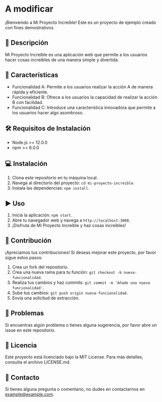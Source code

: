 # A modificar
¡Bienvenido a Mi Proyecto Increíble! Este es un proyecto de ejemplo creado con fines demostrativos.
## 📝 Descripción
Mi Proyecto Increíble es una aplicación web que permite a los usuarios hacer cosas increíbles de una manera simple y
divertida.
## 🌟 Características
- Funcionalidad A: Permite a los usuarios realizar la acción A de manera rápida y eficiente.
- Funcionalidad B: Ofrece a los usuarios la capacidad de realizar la acción B con facilidad.
- Funcionalidad C: Introduce una característica innovadora que permite a los usuarios hacer algo asombroso.
## 🛠 Requisitos de Instalación
- Node.js >= 12.0.0
- npm >= 6.0.0
## 💻 Instalación
1. Clona este repositorio en tu máquina local.
2. Navega al directorio del proyecto: `cd mi-proyecto-increible`.
3. Instala las dependencias: `npm install`.
## ▶ Uso
1. Inicia la aplicación: `npm start`.
2. Abre tu navegador web y navega a `http://localhost:3000`.
3. ¡Disfruta de Mi Proyecto Increíble y haz cosas increíbles!
## 🤝 Contribución
¡Apreciamos tus contribuciones! Si deseas mejorar este proyecto, por favor sigue estos pasos:
1. Crea un fork del repositorio.
2. Crea una nueva rama para tu función: `git checkout -b nueva-funcionalidad`.
3. Realiza tus cambios y haz commits: `git commit -m 'Añade una nueva funcionalidad'`.
4. Sube tus cambios: `git push origin nueva-funcionalidad`.
5. Envía una solicitud de extracción.
## 🐛 Problemas
Si encuentras algún problema o tienes alguna sugerencia, por favor abre un issue en este repositorio.
## 📄 Licencia
Este proyecto está licenciado bajo la MIT License. Para más detalles, consulta el archivo LICENSE.md.
## 📧 Contacto
Si tienes alguna pregunta o comentario, no dudes en contactarnos en example@example.com.
